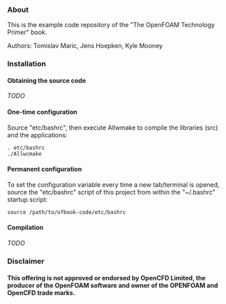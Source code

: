 ### About ###

This is the example code repository of the "The OpenFOAM Technology Primer" book.

Authors: Tomislav Maric, Jens Hoepken, Kyle Mooney

### Installation ###

#### Obtaining the source code ####

*TODO*

#### One-time configuration ####

Source "etc/bashrc", then execute Allwmake to compile the libraries (src) and
the applications:

    . etc/bashrc
    ./Allwcmake

#### Permanent configuration ####

To set the configuration variable every time a new tab/terminal is opened,
source the "etc/bashrc" script of this project from within the "~/.bashrc"
startup script:

    source /path/to/ofbook-code/etc/bashrc


#### Compilation ####

*TODO*

### Disclaimer ###

#### This offering is not approved or endorsed by OpenCFD Limited, the producer of the OpenFOAM  software and owner of the OPENFOAM  and OpenCFD  trade marks. ####
